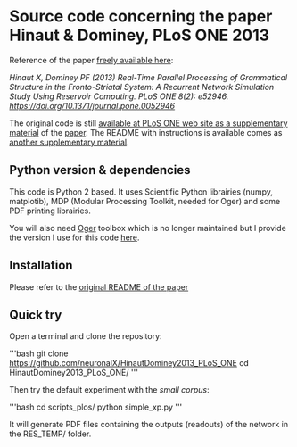 # Source code concerning the paper Hinaut &amp; Dominey, PLoS ONE 2013

Reference of the paper [freely available here](https://journals.plos.org/plosone/article?id=10.1371/journal.pone.0052946):

*Hinaut X, Dominey PF (2013) Real-Time Parallel Processing of Grammatical Structure in the Fronto-Striatal System: A Recurrent Network Simulation Study Using Reservoir Computing. PLoS ONE 8(2): e52946. https://doi.org/10.1371/journal.pone.0052946*

The original code is still [available at PLoS ONE web site as a supplementary material](https://doi.org/10.1371/journal.pone.0052946.s008) of the [paper](https://doi.org/10.1371/journal.pone.0052946). The README with instructions is available comes as [another supplementary material](https://doi.org/10.1371/journal.pone.0052946.s006).

## Python version & dependencies
This code is Python 2 based. It uses Scientific Python librairies (numpy, matplotib), MDP (Modular Processing Toolkit, needed for Oger) and some PDF printing librairies.

You will also need [Oger](https://github.com/neuronalX/Oger) toolbox which is no longer maintained but I provide the version I use for this code [here](https://github.com/neuronalX/Oger).

## Installation
Please refer to the [original README of the paper]()

## Quick try
Open a terminal and clone the repository:

  '''bash
  git clone https://github.com/neuronalX/HinautDominey2013_PLoS_ONE
  cd HinautDominey2013_PLoS_ONE/
  '''

Then try the default experiment with the *small corpus*:

  '''bash
  cd scripts_plos/
  python simple_xp.py
  '''

It will generate PDF files containing the outputs (readouts) of the network in the RES_TEMP/ folder.

